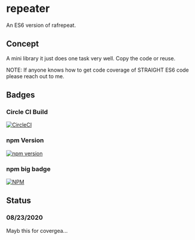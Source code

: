 # repeater
An ES6 version of rafrepeat.

## Concept

A mini library it just does one task very well.
Copy the code or reuse.

NOTE: If anyone knows how to get code coverage of STRAIGHT ES6 code please reach out to me.

## Badges

<!-- ### Coveralls

[![Coverage Status](https://coveralls.io/repos/github/cbuteau/typetools/badge.svg)](https://coveralls.io/github/cbuteau/typetools) -->

### Circle CI Build

[![CircleCI](https://circleci.com/gh/cbuteau/repeater.svg?style=svg)](https://circleci.com/gh/cbuteau/repeater)

### npm Version

[![npm version](http://img.shields.io/npm/v/rafrepeater.svg?style=flat)](https://npmjs.org/package/repeater "View this project on npm")


### npm big badge

[![NPM](https://nodei.co/npm/repeater.png)](https://nodei.co/npm/rafrepeater/)


## Status

### 08/23/2020

Mayb this for covergea...
